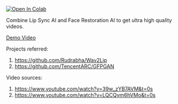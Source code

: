 [![Open In Colab](https://colab.research.google.com/assets/colab-badge.svg)](https://colab.research.google.com/github/ajay-sainy/Wav2Lip-GFPGAN/blob/main/Wav2Lip-GFPGAN.ipynb)

Combine Lip Sync AI and Face Restoration AI to get ultra high quality videos.

[Demo Video](https://www.youtube.com/watch?v=jArkTgAMA4g)

Projects referred:
1. https://github.com/Rudrabha/Wav2Lip
2. https://github.com/TencentARC/GFPGAN

Video sources:  
1. https://www.youtube.com/watch?v=39w_zYB7AVM&t=0s
2. https://www.youtube.com/watch?v=LQCQym6hVMo&t=0s
